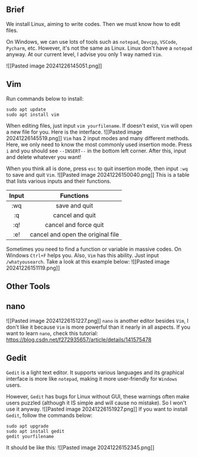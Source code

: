 ## Brief
We install Linux, aiming to write codes. Then we must know how to edit files.

On Windows, we can use lots of tools such as `notepad`, `Devcpp`, `VSCode`, `Pycharm`, etc.
However, it's not the same as Linux. Linux don't have a `notepad` anyway. At our current level, I advise you only 1 way named `Vim`.

![[Pasted image 20241226145051.png]]

## Vim
Run commands below to install:
```
sudo apt update
sudo apt install vim
```
When editing files, just input `vim yourfilename`. If doesn't exist, `Vim` will open a new file for you. Here is the interface.
![[Pasted image 20241226145519.png]]
`Vim` has 2 input modes and many different methods. Here, we only need to know the most commonly used insertion mode. Press `i` and you should see `--INSERT--` in the bottom left corner. After this, input and delete whatever you want!

When you think all is done, press `esc` to quit insertion mode, then input `:wq` to save and quit `Vim`.
![[Pasted image 20241226150040.png]]
This is a table that lists various inputs and their functions.

| Input |             Functions             |
| :---: | :-------------------------------: |
|  :wq  |           save and quit           |
|  :q   |          cancel and quit          |
|  :q!  |       cancel and force quit       |
|  :e!  | cancel and open the original file |
Sometimes you need to find a function or variable in massive codes. On  Windows `Ctrl+F` helps you. Also, `Vim` has this ability. Just input `/whatyousearch`. Take a look at this example below:
![[Pasted image 20241226151119.png]]

## Other Tools

## nano
![[Pasted image 20241226151227.png]]
`nano` is another editor besides `Vim`, I don't like it because `Vim` is more powerful than it nearly in all aspects. If you want to learn `nano`, check this tutorial: https://blog.csdn.net/f272935657/article/details/141575478

## Gedit

`Gedit` is a light text editor. It supports various languages and its graphical interface is more like `notepad`, making it more user-friendly for `Windows` users.

However, `Gedit` has bugs for Linux without GUI, these warnings often make users puzzled (although it IS simple and will cause no mistake). So I won't use it anyway.
![[Pasted image 20241226151927.png]]
If you want to install `Gedit`, follow the commands below:
```
sudo apt upgrade
sudo apt install gedit
gedit yourfilename
```
It should be like this:
![[Pasted image 20241226152345.png]]